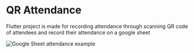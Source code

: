 # QR Attendance

Flutter project is made for recording attendance through scanning QR code of attendees and record their attendance on a google sheet


![Google Sheet attendance example](https://user-images.githubusercontent.com/41767935/128188601-c8071479-0876-401f-8af4-c952e26a8a2b.png)

